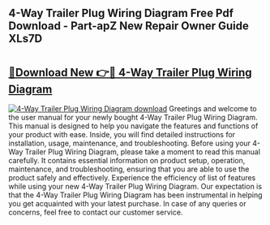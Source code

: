 ## 4-Way Trailer Plug Wiring Diagram Free Pdf Download - Part-apZ New Repair Owner Guide XLs7D

# <h2><a href="http://dfjteqp.blite.top/?on=4-Way+Trailer+Plug+Wiring+Diagram">🔗Download New 👉🔴 4-Way Trailer Plug Wiring Diagram</a></h2>

[![4-Way Trailer Plug Wiring Diagram download](https://i.imgur.com/lujVjoI.png)](http://dfjteqp.blite.top/?on=4-Way+Trailer+Plug+Wiring+Diagram)
Greetings and welcome to the user manual for your newly bought 4-Way Trailer Plug Wiring Diagram. This manual is designed to help you navigate the features and functions of your product with ease. Inside, you will find detailed instructions for installation, usage, maintenance, and troubleshooting. Before using your 4-Way Trailer Plug Wiring Diagram, please take a moment to read this manual carefully. It contains essential information on product setup, operation, maintenance, and troubleshooting, ensuring that you are able to use the product safely and effectively. Experience the efficiency of list of features while using your new 4-Way Trailer Plug Wiring Diagram. Our expectation is that the 4-Way Trailer Plug Wiring Diagram has been instrumental in helping you get acquainted with your latest purchase. In case of any queries or concerns, feel free to contact our customer service.
